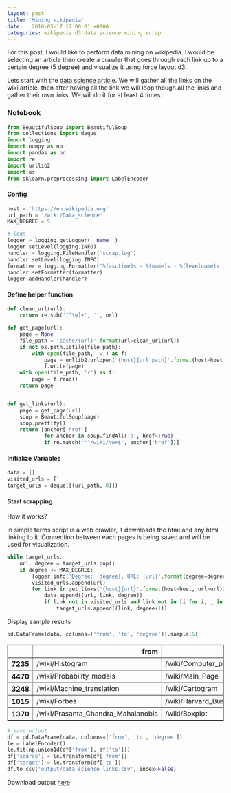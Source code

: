 ```yaml
---
layout: post
title: 'Mining wikipedia'
date:   2016-05-17 17:00:01 +0800
categories: wikipedia d3 data science mining scrap
---
```


For this post, I would like to perform data mining on wikipedia. I would be selecting an article then create a crawler that goes through each link up to a certain degree (5 degree) and visualize it using force layout d3.

Lets start with the [data science article][data-science]. We will gather all the links on the wiki article, then after having all the link we will loop though all the links and gather their own links. We will do it for at least 4 times. 


[data-science]: https://en.wikipedia.org/wiki/Data_science




### Notebook


```python
from BeautifulSoup import BeautifulSoup
from collections import deque
import logging
import numpy as np
import pandas as pd
import re
import urllib2
import os
from sklearn.preprocessing import LabelEncoder
```

#### Config


```python
host = 'https://en.wikipedia.org'
url_path = '/wiki/Data_science'
MAX_DEGREE = 5

# logs
logger = logging.getLogger(__name__)
logger.setLevel(logging.INFO)
handler = logging.FileHandler('scrap.log')
handler.setLevel(logging.INFO)
formatter = logging.Formatter('%(asctime)s - %(name)s - %(levelname)s - %(message)s')
handler.setFormatter(formatter)
logger.addHandler(handler)
```

#### Define helper function


```python
def clean_url(url):
    return re.sub('[^\w]+', '', url)

def get_page(url):
    page = None
    file_path = 'cache/{url}'.format(url=clean_url(url))
    if not os.path.isfile(file_path):
        with open(file_path, 'w') as f:
            page = urllib2.urlopen('{host}{url_path}'.format(host=host, url_path=url_path)).read()
            f.write(page)
    with open(file_path, 'r') as f:
        page = f.read()
    return page


def get_links(url):
    page = get_page(url)
    soup = BeautifulSoup(page)
    soup.prettify()
    return [anchor['href'] 
            for anchor in soup.findAll('a', href=True) 
            if re.match(r'^/wiki/\w+$', anchor['href'])]
```

#### Initialize Variables


```python
data = []
visited_urls = []
target_urls = deque([(url_path, 0)])
```

#### Start scrapping

How it works?

In simple terms script is a web crawler, it downloads the html and any html linking to it. Connection between each pages is being saved and will be used for visualization.


```python
while target_urls:
    url, degree = target_urls.pop()    
    if degree <= MAX_DEGREE:
        logger.info('Degree: {degree}, URL: {url}'.format(degree=degree, url=url))
        visited_urls.append(url)
        for link in get_links('{host}{url}'.format(host=host, url=url)):
            data.append((url, link, degree))
            if link not in visited_urls and link not in [i for i, _ in target_urls]:
                target_urls.append((link, degree+1))
```

Display sample results


```python
pd.DataFrame(data, columns=['from', 'to', 'degree']).sample(5)
```




<div>
<table border="1" class="dataframe">
  <thead>
    <tr style="text-align: right;">
      <th></th>
      <th>from</th>
      <th>to</th>
      <th>degree</th>
    </tr>
  </thead>
  <tbody>
    <tr>
      <th>7235</th>
      <td>/wiki/Histogram</td>
      <td>/wiki/Computer_programming</td>
      <td>1</td>
    </tr>
    <tr>
      <th>4470</th>
      <td>/wiki/Probability_models</td>
      <td>/wiki/Main_Page</td>
      <td>1</td>
    </tr>
    <tr>
      <th>3248</th>
      <td>/wiki/Machine_translation</td>
      <td>/wiki/Cartogram</td>
      <td>1</td>
    </tr>
    <tr>
      <th>1015</th>
      <td>/wiki/Forbes</td>
      <td>/wiki/Harvard_Business_Review</td>
      <td>1</td>
    </tr>
    <tr>
      <th>1370</th>
      <td>/wiki/Prasanta_Chandra_Mahalanobis</td>
      <td>/wiki/Boxplot</td>
      <td>1</td>
    </tr>
  </tbody>
</table>
</div>




```python
# save output
df = pd.DataFrame(data, columns=['from', 'to', 'degree'])
le = LabelEncoder()
le.fit(np.union1d(df['from'], df['to']))
df['source'] = le.transform(df['from'])
df['target'] = le.transform(df['to'])
df.to_csv('output/data_science_links.csv', index=False)
```


Download output [here](https://dl.dropboxusercontent.com/u/98529778/dataset/data_science_links.csv)

